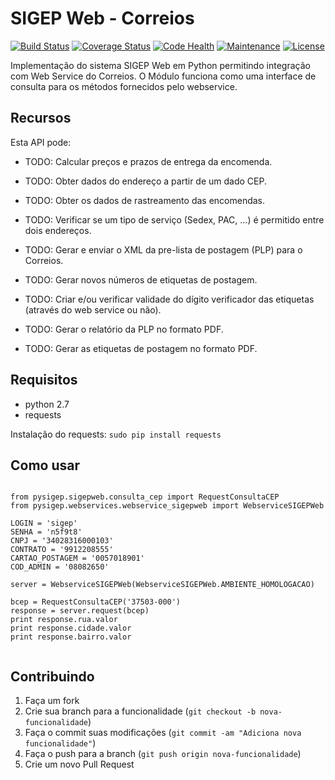 SIGEP Web - Correios
====================
[![Build Status](https://travis-ci.org/mstuttgart/python-sigep.svg?branch=develop)](https://travis-ci.org/mstuttgart/python-sigep)
[![Coverage Status](https://coveralls.io/repos/github/mstuttgart/python-sigep/badge.svg?branch=develop)](https://coveralls.io/github/mstuttgart/python-sigep?branch=develop)
[![Code Health](https://landscape.io/github/mstuttgart/python-sigep/develop/landscape.svg?style=flat)](https://landscape.io/github/mstuttgart/python-sigep/develop)
[![Maintenance](https://img.shields.io/maintenance/yes/2016.svg)](https://github.com/mstuttgart/python-sigep/tree/develop)
[![License](https://img.shields.io/badge/license-MIT-blue.svg)](https://raw.githubusercontent.com/kefir500/ghstats/master/LICENSE)

Implementação do sistema SIGEP Web em Python permitindo integração com Web Service do Correios. O Módulo funciona como uma interface de consulta para os métodos fornecidos pelo webservice.

## Recursos

Esta API pode:

* TODO: Calcular preços e prazos de entrega da encomenda.

* TODO: Obter dados do endereço a partir de um dado CEP.

* TODO: Obter os dados de rastreamento das encomendas.

* TODO: Verificar se um tipo de serviço (Sedex, PAC, ...) é permitido entre dois endereços.  

* TODO: Gerar e enviar o XML da pre-lista de postagem (PLP) para o Correios.   

* TODO: Gerar novos números de etiquetas de postagem. 

* TODO: Criar e/ou verificar validade do dígito verificador das etiquetas (através do web service ou não).  

* TODO: Gerar o relatório da PLP no formato PDF.   

* TODO: Gerar as etiquetas de postagem no formato PDF.

## Requisitos

* python 2.7
* requests 

Instalação do requests: `sudo pip install requests`

## Como usar

<pre lang="python"><code>
from pysigep.sigepweb.consulta_cep import RequestConsultaCEP
from pysigep.webservices.webservice_sigepweb import WebserviceSIGEPWeb

LOGIN = 'sigep'
SENHA = 'n5f9t8'
CNPJ = '34028316000103'
CONTRATO = '9912208555'
CARTAO_POSTAGEM = '0057018901'
COD_ADMIN = '08082650'

server = WebserviceSIGEPWeb(WebserviceSIGEPWeb.AMBIENTE_HOMOLOGACAO)

bcep = RequestConsultaCEP('37503-000')
response = server.request(bcep)
print response.rua.valor
print response.cidade.valor
print response.bairro.valor

</code></pre>

## Contribuindo

1. Faça um fork
2. Crie sua branch para a funcionalidade (`git checkout -b nova-funcionalidade`)
3. Faça o commit suas modificações (`git commit -am "Adiciona nova funcionalidade"`)
4. Faça o push para a branch (`git push origin nova-funcionalidade`)
5. Crie um novo Pull Request


